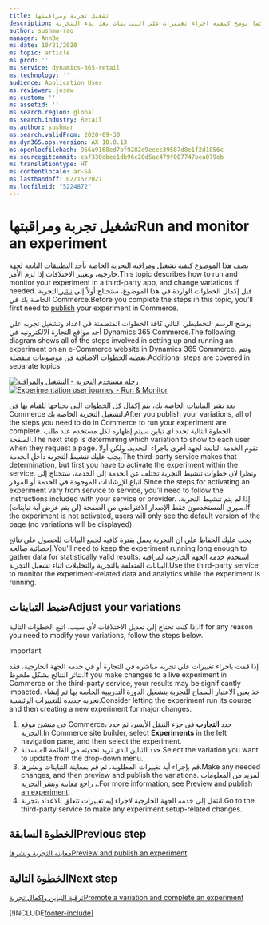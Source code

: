 ```yaml
---
title: تشغيل تجربة ومراقبتها
description: يصف هذا الموضوع كيفيه تشغيل ومراقبه تجربه في خدمه جهة خارجيه. كما يوضح كيفيه اجراء تغييرات علي التباينات بعد بدء التجربة.
author: sushma-rao
manager: AnnBe
ms.date: 10/21/2020
ms.topic: article
ms.prod: ''
ms.service: dynamics-365-retail
ms.technology: ''
audience: Application User
ms.reviewer: josaw
ms.custom: ''
ms.assetid: ''
ms.search.region: global
ms.search.industry: Retail
ms.author: sushmar
ms.search.validFrom: 2020-09-30
ms.dyn365.ops.version: AX 10.0.13
ms.openlocfilehash: 956a9168ed7bf9282d9eeec39587d8e1f2d1856c
ms.sourcegitcommit: eaf330dbee1db96c20d5ac479f007747bea079eb
ms.translationtype: HT
ms.contentlocale: ar-SA
ms.lasthandoff: 02/15/2021
ms.locfileid: "5224872"
---
```

# <a name="run-and-monitor-an-experiment"></a><span data-ttu-id="c633c-104">تشغيل تجربة ومراقبتها</span><span class="sxs-lookup"><span data-stu-id="c633c-104">Run and monitor an experiment</span></span>

<span data-ttu-id="c633c-105">يصف هذا الموضوع كيفيه تشغيل ومراقبه التجربة الخاصة بأحد التطبيقات التابعة لجهة خارجيه، وتغيير الاختلافات إذا لزم الأمر.</span><span class="sxs-lookup"><span data-stu-id="c633c-105">This topic describes how to run and monitor your experiment in a third-party app, and change variations if needed.</span></span> <span data-ttu-id="c633c-106">قبل إكمال الخطوات الواردة في هذا الموضوع، ستحتاج أولاً إلى [نشر ](experimentation-preview-publish.md) التجربة الخاصة بك في Commerce.</span><span class="sxs-lookup"><span data-stu-id="c633c-106">Before you complete the steps in this topic, you'll first need to [publish](experimentation-preview-publish.md) your experiment in Commerce.</span></span> 

<span data-ttu-id="c633c-107">يوضح الرسم التخطيطي التالي كافة الخطوات المتضمنة في اعداد وتشغيل تجربه علي أحد مواقع التجارة الالكترونيه في Dynamics 365 Commerce.</span><span class="sxs-lookup"><span data-stu-id="c633c-107">The following diagram shows all of the steps involved in setting up and running an experiment on an e-Commerce website in Dynamics 365 Commerce.</span></span> <span data-ttu-id="c633c-108">وتتم تغطيه الخطوات الاضافيه في موضوعات منفصلة.</span><span class="sxs-lookup"><span data-stu-id="c633c-108">Additional steps are covered in separate topics.</span></span>

<span data-ttu-id="c633c-109">[![رحلة مستخدم التجربة - التشغيل والمراقبة](./media/experimentation_run_monitor.svg)](./media/experimentation_run_monitor.svg#lightbox)</span><span class="sxs-lookup"><span data-stu-id="c633c-109">[ ![Experimentation user journey - Run & Monitor](./media/experimentation_run_monitor.svg) ](./media/experimentation_run_monitor.svg#lightbox)</span></span>

<span data-ttu-id="c633c-110">بعد نشر التباينات الخاصة بك، يتم إكمال كل الخطوات التي تحتاجها للقيام بها في Commerce لتشغيل التجربة الخاصة بك.</span><span class="sxs-lookup"><span data-stu-id="c633c-110">After you publish your variations, all of the steps you need to do in Commerce to run your experiment are complete.</span></span> <span data-ttu-id="c633c-111">الخطوة التالية تحدد اي تباين سيتم إظهاره لكل مستخدم عند طلب الصفحة.</span><span class="sxs-lookup"><span data-stu-id="c633c-111">The next step is determining which variation to show to each user when they request a page.</span></span> <span data-ttu-id="c633c-112">تقوم الخدمة التابعة لجهة أخرى باجراء التحديد، ولكن أولا يجب عليك تنشيط التجربة داخل الخدمة.</span><span class="sxs-lookup"><span data-stu-id="c633c-112">The third-party service makes that determination, but first you have to activate the experiment within the service.</span></span> <span data-ttu-id="c633c-113">ونظرا لان خطوات تنشيط التجربة تختلف عن الخدمة إلى الخدمة، ستحتاج إلى اتباع الإرشادات الموجودة في الخدمة أو الموفر.</span><span class="sxs-lookup"><span data-stu-id="c633c-113">Since the steps for activating an experiment vary from service to service, you'll need to follow the instructions included with your service or provider.</span></span> <span data-ttu-id="c633c-114">إذا لم يتم تنشيط التجربة، سيري المستخدمون فقط الإصدار الافتراضي من الصفحة (لن يتم عرض أية تباينات).</span><span class="sxs-lookup"><span data-stu-id="c633c-114">If the experiment is not activated, users will only see the default version of the page (no variations will be displayed).</span></span>

<span data-ttu-id="c633c-115">يجب عليك الحفاظ علي ان التجربة يعمل بفترة كافيه لجمع البيانات للحصول على نتائج إحصائية صالحه.</span><span class="sxs-lookup"><span data-stu-id="c633c-115">You'll need to keep the experiment running long enough to gather data for statistically valid results.</span></span> <span data-ttu-id="c633c-116">استخدم خدمه الجهة الخارجية لمراقبه البيانات المتعلقة بالتجربة والتحليلات اثناء تشغيل التجربة.</span><span class="sxs-lookup"><span data-stu-id="c633c-116">Use the third-party service to monitor the experiment-related data and analytics while the experiment is running.</span></span>

## <a name="adjust-your-variations"></a><span data-ttu-id="c633c-117">ضبط التباينات</span><span class="sxs-lookup"><span data-stu-id="c633c-117">Adjust your variations</span></span>
<span data-ttu-id="c633c-118">إذا كنت تحتاج إلى تعديل الاختلافات لأي سبب، اتبع الخطوات التالية.</span><span class="sxs-lookup"><span data-stu-id="c633c-118">If for any reason you need to modify your variations, follow the steps below.</span></span>

> [!IMPORTANT]
> <span data-ttu-id="c633c-119">إذا قمت باجراء تغييرات علي تجربه مباشره في التجارة أو في خدمه الجهة الخارجية، فقد تتاثر النتائج بشكل ملحوظ.</span><span class="sxs-lookup"><span data-stu-id="c633c-119">If you make changes to a live experiment in Commerce or the third-party service, your results may be significantly impacted.</span></span> <span data-ttu-id="c633c-120">خذ بعين الاعتبار السماح للتجربة بتشغيل الدورة التدريبية الخاصة بها ثم إنشاء تجربه جديده للتغييرات الرئيسية.</span><span class="sxs-lookup"><span data-stu-id="c633c-120">Consider letting the experiment run its course and then creating a new experiment for major changes.</span></span>

1. <span data-ttu-id="c633c-121">في منشئ موقع Commerce، حدد **التجارب** في جزء التنقل الأيسر، ثم حدد التجربة.</span><span class="sxs-lookup"><span data-stu-id="c633c-121">In Commerce site builder, select **Experiments** in the left navigation pane, and then select the experiment.</span></span> 
1. <span data-ttu-id="c633c-122">حدد التباين الذي تريد تحديثه من القائمة المنسدلة.</span><span class="sxs-lookup"><span data-stu-id="c633c-122">Select the variation you want to update from the drop-down menu.</span></span>
1. <span data-ttu-id="c633c-123">قم بإجراء أية تغييرات المطلوبة، ثم قم بمعاينة التباينات ونشرها.</span><span class="sxs-lookup"><span data-stu-id="c633c-123">Make any needed changes, and then preview and publish the variations.</span></span> <span data-ttu-id="c633c-124">لمزيد من المعلومات ، راجع [معاينة ونشر التجربة](experimentation-preview-publish.md).</span><span class="sxs-lookup"><span data-stu-id="c633c-124">For more information, see [Preview and publish an experiment](experimentation-preview-publish.md).</span></span>
1. <span data-ttu-id="c633c-125">انتقل إلى خدمه الجهة الخارجية لاجراء إيه تغييرات تتعلق بالاعداد بتجربة.</span><span class="sxs-lookup"><span data-stu-id="c633c-125">Go to the third-party service to make any experiment setup-related changes.</span></span>
    
## <a name="previous-step"></a><span data-ttu-id="c633c-126">الخطوة السابقة</span><span class="sxs-lookup"><span data-stu-id="c633c-126">Previous step</span></span>
[<span data-ttu-id="c633c-127">معاينه التجربة ونشرها</span><span class="sxs-lookup"><span data-stu-id="c633c-127">Preview and publish an experiment</span></span>](experimentation-preview-publish.md)

## <a name="next-step"></a><span data-ttu-id="c633c-128">الخطوة التالية</span><span class="sxs-lookup"><span data-stu-id="c633c-128">Next step</span></span>
[<span data-ttu-id="c633c-129">ترقية التباين وإكمال تجربة</span><span class="sxs-lookup"><span data-stu-id="c633c-129">Promote a variation and complete an experiment</span></span>](experimentation-review-complete.md)


[!INCLUDE[footer-include](../includes/footer-banner.md)]
